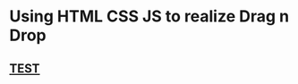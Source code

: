 # Using HTML CSS JS to realize Drag n Drop

## [TEST](https://yupyuser.github.io/Drag-n-Drop-hint/)
